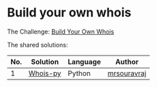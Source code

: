 
# Build your own whois

The Challenge: [Build Your Own Whois](https://codingchallenges.substack.com/p/coding-challenge-96-whois)

The shared solutions:

| No. | Solution                                                                             | Language | Author                                              |
|-----|--------------------------------------------------------------------------------------|----------|-----------------------------------------------------|
| 1   | [Whois-py](https://github.com/mrsouravraj/Whois-py)                      | Python       | [mrsouravraj](https://github.com/mrsouravraj)      |
